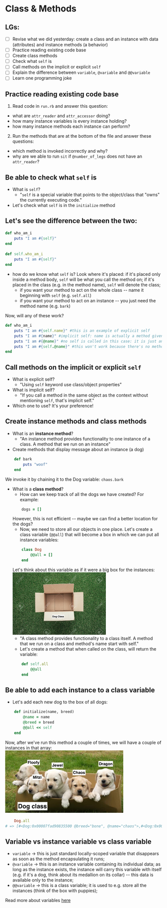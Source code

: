 # Class & Methods

## LGs:
- [ ] Revise what we did yesterday: create a class and an instance with data (attributes) and instance methods (a behavior)
- [ ] Practice reading existing code base
- [ ] Create class methods
- [ ] Check what `self` is
- [ ] Call methods on the implicit or explicit `self`
- [ ] Explain the difference between `variable`, `@variable` and `@@variable`
- [ ] Learn one programming joke

## Practice reading existing code base
1. Read code in `run.rb` and answer this question:
- what are `attr_reader` and `attr_accessor` doing?
- how many instance variables is every instance holding? 
- how many instance methods each instance can perform?
2. Run the methods that are at the bottom of the file and answer these questions:
- which method is invoked incorrectly and why?
- why are we able to run `sit` if `@number_of_legs` does not have an `attr_reader`?

## Be able to check what `self` is
* What is `self`?
    * "`self` is a special variable that points to the object/class that "owns" the currently executing code."
* Let's check what `self` is in the `initialize` method

## Let's see the difference between the two:
```ruby
def who_am_i
    puts "I am #{self}"
end

def self.who_am_i
    puts "I am #{self}"
end
```
* how do we know what `self` is? Look where it's placed: if it's placed only inside a method body, `self` will be what you call the method on; if it's placed in the class (e.g. in the method name), `self` will denote the class;
    * if you want your method to act on the whole class -- name it beginning with `self` (e.g. `self.all`)
    * if you want your method to act on an instance -- you just need the method name (e.g. `bark`)

Now, will any of these work?
```ruby
def who_am_i
    puts "I am #{self.name}" #this is an example of explicit self
    puts "I am #{name}" #implicit self: name is actually a method given in attr_accessor that returns the instance variable @name
    puts "I am #{@name}" #no self is called in this case: it is just an instance variable
    puts "I am #{self.@name}" #this won't work because there's no method called "@name" not can there be as "@" is reserved for instance variables
end
```

## Call methods on the implicit or explicit `self`
* What is explicit self?
    * "Using `self` keyword use class/object properties"
* What is implicit self?
    * "If you call a method in the same object as the context without mentioning `self`, that's implicit self."
* Which one to use? It's your preference! 


## Create instance methods and class methods
* What is an **instance method**?
    * "An instance method provides functionality to one instance of a class. A method that we run on an instance"
* Create methods that display message about an instance (a dog)
```ruby
    def bark
        puts "woof"
    end
```
We invoke it by chaining it to the Dog variable: `chaos.bark`

* What is a **class method**?
    * How can we keep track of all the dogs we have created? For example:
    ```ruby
        dogs = []
    ```
    However, this is not efficient -- maybe we can find a better location for the dogs? 
    * Now, we need to store all our objects in one place. Let's create a class variable (`@@all`) that will become a box in which we can put all instance variables:
    ```ruby
        class Dog
            @@all = []
        end
    ```
    Let's think about this variable as if it were a big box for the instances:
    <img src="open-box.jpg" height="200px" width="auto" style="display:inline"  alt="a stock picture of an open box on the grass">
    * "A class method provides functionality to a class itself. A method that we run on a class and method's name start with self."
    * Let's create a method that when called on the class, will return the variable:
    ```ruby
        def self.all
            @@all
        end
    ```


## Be able to add each instance to a class variable
* Let's add each new dog to the box of all dogs:
```ruby
    def initialize(name, breed)
        @name = name
        @breed = breed
        @@all << self
    end
```
Now, after we've run this method a couple of times, we will have a couple of instances in that array:
    <img src="box-of-puppies.jpg" height="200px" width="auto" style="display:inline"  alt="a picture of box with cute puppies">

```ruby
    Dog.all
# => [#<Dog:0x00007fad90835500 @breed="bone", @name="chaos">,#<Dog:0x00007fad8e27f6f8 @breed="bone", @name="Mitzi">,#<Dog:0x00007fad8e3963e8 @breed="fish", @name="Jewel">,#<Dog:0x00007fad8f11cb70 @breed="snacks", @name="Chaos">]
```


## Variable vs instance variable vs class variable
- `variable` -> this is just standard locally-scoped variable that disappears as soon as the method encapsulating it runs; 
- `@variable` -> this is an instance variable containing its individual data; as long as the instance exists, the instance will carry this variable with itself (e.g. if it's a dog, think about its medallion on its collar) -- this data is available only to the instance;
- `@@variable` -> this is a class variable; it is used to e.g. store all the instances (think of the box with puppies); 

Read more about variables [here](https://medium.com/swlh/hitchhikers-guide-to-ruby-variables-1b4cf83d540c)

